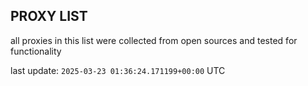 ## PROXY LIST

all proxies in this list were collected from open sources and tested for functionality

last update: `2025-03-23 01:36:24.171199+00:00` UTC